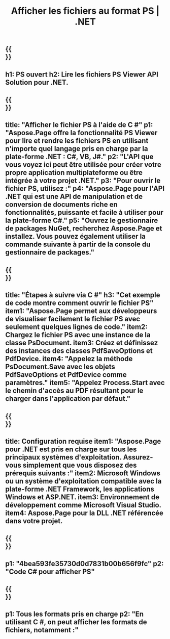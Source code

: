 ﻿---
translation: true
template: /_templates/_viewer-child-net.md
title: Afficher les fichiers au format PS | .NET
url: /net/viewer/ps/
description: 'Ouvrir pour afficher les fichiers PS. Code source C # pour charger, restituer et afficher des documents PS sur la plate-forme .NET Framework, Windows et les applications ASP.NET.'
informat: PS
otherformats: XPS EPS
---

{{<section banner>}}
---
h1: PS ouvert
h2: Lire les fichiers PS Viewer API Solution pour .NET.
---

{{<section overview>}}
---
title: "Afficher le fichier PS à l'aide de C #"
p1: "Aspose.Page offre la fonctionnalité PS Viewer pour lire et rendre les fichiers PS en utilisant n'importe quel langage pris en charge par la plate-forme .NET : C#, VB, J#."
p2: "L'API que vous voyez ici peut être utilisée pour créer votre propre application multiplateforme ou être intégrée à votre projet .NET."
p3: "Pour ouvrir le fichier PS, utilisez :"
p4: "Aspose.Page pour l'API .NET qui est une API de manipulation et de conversion de documents riche en fonctionnalités, puissante et facile à utiliser pour la plate-forme C#."
p5: "Ouvrez le gestionnaire de packages NuGet, recherchez Aspose.Page et installez. Vous pouvez également utiliser la commande suivante à partir de la console du gestionnaire de packages."
---

{{<section feature1>}}
---
title: "Étapes à suivre via C #"
h3: "Cet exemple de code montre comment ouvrir le fichier PS"
item1: "Aspose.Page permet aux développeurs de visualiser facilement le fichier PS avec seulement quelques lignes de code."
item2: Chargez le fichier PS avec une instance de la classe PsDocument.
item3: Créez et définissez des instances des classes PdfSaveOptions et PdfDevice.
item4: "Appelez la méthode PsDocument.Save avec les objets PdfSaveOptions et PdfDevice comme paramètres."
item5: "Appelez Process.Start avec le chemin d'accès au PDF résultant pour le charger dans l'application par défaut."
---

{{<section feature2>}}
---
title: Configuration requise
item1: "Aspose.Page pour .NET est pris en charge sur tous les principaux systèmes d'exploitation. Assurez-vous simplement que vous disposez des prérequis suivants :"
item2: Microsoft Windows ou un système d'exploitation compatible avec la plate-forme .NET Framework, les applications Windows et ASP.NET.
item3: Environnement de développement comme Microsoft Visual Studio.
item4: Aspose.Page pour la DLL .NET référencée dans votre projet.
---

{{<section gist>}}
---
p1: "4bea593fe35730d0d7831b00b656f9fc"
p2: "Code C# pour afficher PS"
---

{{<section otherformats>}}
---
p1: Tous les formats pris en charge
p2: "En utilisant C #, on peut afficher les formats de fichiers, notamment :"
---

